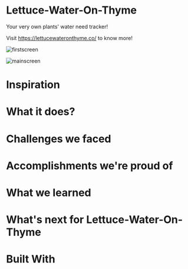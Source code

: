  # Lettuce-Water-On-Thyme # 
Your very own plants' water need tracker!

Visit https://lettucewateronthyme.co/ to know more!

![firstscreen](https://user-images.githubusercontent.com/69161722/122653936-c9a70380-d165-11eb-91fb-a11b2c579475.jpg)


![mainscreen](https://user-images.githubusercontent.com/69161722/122653943-d166a800-d165-11eb-9728-1a1a078add40.jpg)

# Inspiration #


# What it does? #


# Challenges we faced #


# Accomplishments we're proud of #


# What we learned #


# What's next for Lettuce-Water-On-Thyme #


# Built With #



 
